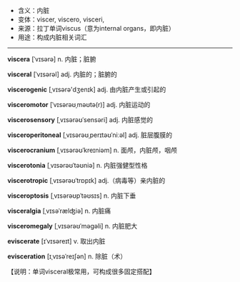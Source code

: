 - <span class="definition">含义：内脏</span>
- <span class="definition">变体：viscer, viscero, visceri,</span>
- <span class="definition">来源：拉丁单词viscus（意为internal organs，即内脏）</span>
- <span class="definition">用途：构成内脏相关词汇</span>


---


<span class="vocabulary">**viscera**</span> [ˈvɪsərə] n. 内脏；脏腑

<span class="vocabulary">**visceral**</span> [ˈvɪsərəl] adj. 内脏的；脏腑的

<span class="vocabulary">**viscerogenic**</span> [ˌvɪsәrә'dʒenɪk] adj. 由内脏产生或引起的

<span class="vocabulary">**visceromotor**</span> [ˈvɪsərəʊˌməʊtə(r)] adj. 内脏运动的

<span class="vocabulary">**viscerosensory**</span> [ˌvɪsərəʊˈsensəri] adj. 内脏感觉的

<span class="vocabulary">**visceroperitoneal**</span> [ˌvɪsərəʊˌperɪtəʊˈniːəl] adj. 脏层腹膜的

<span class="vocabulary">**viscerocranium**</span> [ˌvɪsərəʊˈkreɪniəm] n. 面颅，内脏颅，咽颅

<span class="vocabulary">**viscerotonia**</span> [ˌvɪsərəʊˈtəʊniə] n. 内脏强健型性格

<span class="vocabulary">**viscerotropic**</span> [ˌvɪsərəʊˈtrɒpɪk] adj.（病毒等）亲内脏的

<span class="vocabulary">**visceroptosis**</span> [ˌvɪsərəʊpˈtəʊsɪs] n. 内脏下垂

<span class="vocabulary">**visceralgia**</span> [ˌvɪsəˈrælʤiə] n. 内脏痛

<span class="vocabulary">**visceromegaly**</span> [ˌvɪsərəʊˈməgəli] n. 内脏肥大

<span class="vocabulary">**eviscerate**</span> [ɪˈvɪsəreɪt] v. 取出内脏

<span class="vocabulary">**evisceration**</span> [ɪˌvɪsəˈreɪʃən] n. 除脏（术）

【说明：单词visceral极常用，可构成很多固定搭配】